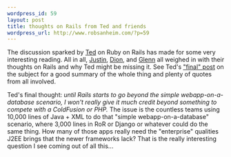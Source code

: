 ```yaml
--- 
wordpress_id: 59
layout: post
title: thoughts on Rails from Ted and friends
wordpress_url: http://www.robsanheim.com/?p=59
---
```

The discussion sparked by <a href="http://blogs.tedneward.com">Ted</a> on Ruby on Rails has made for some very interesting reading.  All in all, <a href="http://www.relevancellc.com/">Justin</a>, <a href="http://www.almaer.com/blog/">Dion</a>, and <a href="http://www.vanderburg.org/Blog/">Glenn</a> all weighed in with their thoughts on Rails and why Ted might be missing it.  See Ted's <a href="http://blogs.tedneward.com/2005/08/20/Rails+Finis.aspx">"final" post</a> on the subject for a good summary of the whole thing and plenty of quotes from all involved.

Ted's final thought: <em>until Rails starts to go beyond the simple webapp-on-a-database scenario, I won't really give it much credit beyond something to compete with a ColdFusion or PHP.</em>  The issue is the countless teams using 10,000 lines of Java + XML to do that "simple webapp-on-a-database" scenario, where 3,000 lines in RoR or Django or whatever could do the same thing.  How many of those apps really need the "enterprise" qualities J2EE brings that the newer frameworks lack?  That is the really interesting question I see coming out of all this...
